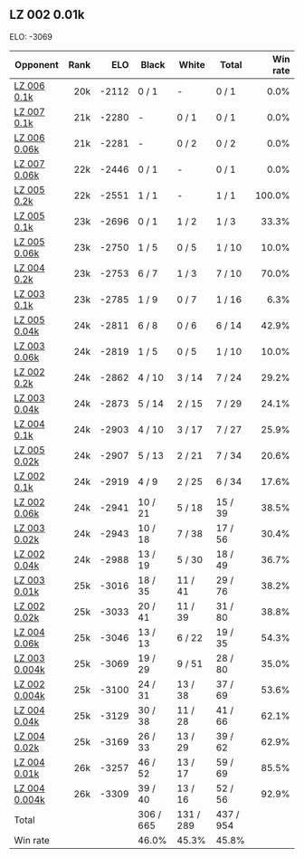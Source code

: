 ## LZ 002 0.01k ##

ELO: -3069

Opponent | Rank | ELO | Black | White | Total | Win rate
---------|-----:|----:|-------|-------|-------|-------:
[LZ 006 0.1k](LZ%20006%200.1k.md) | 20k | -2112 | 0 / 1 | - | 0 / 1 | 0.0%
[LZ 007 0.1k](LZ%20007%200.1k.md) | 21k | -2280 | - | 0 / 1 | 0 / 1 | 0.0%
[LZ 006 0.06k](LZ%20006%200.06k.md) | 21k | -2281 | - | 0 / 2 | 0 / 2 | 0.0%
[LZ 007 0.06k](LZ%20007%200.06k.md) | 22k | -2446 | 0 / 1 | - | 0 / 1 | 0.0%
[LZ 005 0.2k](LZ%20005%200.2k.md) | 22k | -2551 | 1 / 1 | - | 1 / 1 | 100.0%
[LZ 005 0.1k](LZ%20005%200.1k.md) | 23k | -2696 | 0 / 1 | 1 / 2 | 1 / 3 | 33.3%
[LZ 005 0.06k](LZ%20005%200.06k.md) | 23k | -2750 | 1 / 5 | 0 / 5 | 1 / 10 | 10.0%
[LZ 004 0.2k](LZ%20004%200.2k.md) | 23k | -2753 | 6 / 7 | 1 / 3 | 7 / 10 | 70.0%
[LZ 003 0.1k](LZ%20003%200.1k.md) | 23k | -2785 | 1 / 9 | 0 / 7 | 1 / 16 | 6.3%
[LZ 005 0.04k](LZ%20005%200.04k.md) | 24k | -2811 | 6 / 8 | 0 / 6 | 6 / 14 | 42.9%
[LZ 003 0.06k](LZ%20003%200.06k.md) | 24k | -2819 | 1 / 5 | 0 / 5 | 1 / 10 | 10.0%
[LZ 002 0.2k](LZ%20002%200.2k.md) | 24k | -2862 | 4 / 10 | 3 / 14 | 7 / 24 | 29.2%
[LZ 003 0.04k](LZ%20003%200.04k.md) | 24k | -2873 | 5 / 14 | 2 / 15 | 7 / 29 | 24.1%
[LZ 004 0.1k](LZ%20004%200.1k.md) | 24k | -2903 | 4 / 10 | 3 / 17 | 7 / 27 | 25.9%
[LZ 005 0.02k](LZ%20005%200.02k.md) | 24k | -2907 | 5 / 13 | 2 / 21 | 7 / 34 | 20.6%
[LZ 002 0.1k](LZ%20002%200.1k.md) | 24k | -2919 | 4 / 9 | 2 / 25 | 6 / 34 | 17.6%
[LZ 002 0.06k](LZ%20002%200.06k.md) | 24k | -2941 | 10 / 21 | 5 / 18 | 15 / 39 | 38.5%
[LZ 003 0.02k](LZ%20003%200.02k.md) | 24k | -2943 | 10 / 18 | 7 / 38 | 17 / 56 | 30.4%
[LZ 002 0.04k](LZ%20002%200.04k.md) | 24k | -2988 | 13 / 19 | 5 / 30 | 18 / 49 | 36.7%
[LZ 003 0.01k](LZ%20003%200.01k.md) | 25k | -3016 | 18 / 35 | 11 / 41 | 29 / 76 | 38.2%
[LZ 002 0.02k](LZ%20002%200.02k.md) | 25k | -3033 | 20 / 41 | 11 / 39 | 31 / 80 | 38.8%
[LZ 004 0.06k](LZ%20004%200.06k.md) | 25k | -3046 | 13 / 13 | 6 / 22 | 19 / 35 | 54.3%
[LZ 003 0.004k](LZ%20003%200.004k.md) | 25k | -3069 | 19 / 29 | 9 / 51 | 28 / 80 | 35.0%
[LZ 002 0.004k](LZ%20002%200.004k.md) | 25k | -3100 | 24 / 31 | 13 / 38 | 37 / 69 | 53.6%
[LZ 004 0.04k](LZ%20004%200.04k.md) | 25k | -3129 | 30 / 38 | 11 / 28 | 41 / 66 | 62.1%
[LZ 004 0.02k](LZ%20004%200.02k.md) | 25k | -3169 | 26 / 33 | 13 / 29 | 39 / 62 | 62.9%
[LZ 004 0.01k](LZ%20004%200.01k.md) | 26k | -3257 | 46 / 52 | 13 / 17 | 59 / 69 | 85.5%
[LZ 004 0.004k](LZ%20004%200.004k.md) | 26k | -3309 | 39 / 40 | 13 / 16 | 52 / 56 | 92.9%
Total | | | 306 / 665 | 131 / 289 | 437 / 954 | 
Win rate| | | 46.0% | 45.3% | 45.8% | 
